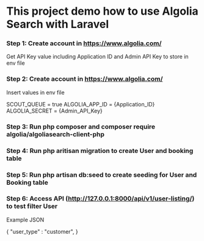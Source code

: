# This project demo how to use Algolia Search with Laravel

### Step 1: Create account in https://www.algolia.com/

Get API Key value including Application ID and Admin API Key to store in env file


### Step 2: Create account in https://www.algolia.com/

Insert values in env file

SCOUT_QUEUE = true
ALGOLIA_APP_ID = {Application_ID}
ALGOLIA_SECRET = {Admin_API_Key}


### Step 3: Run php composer and composer require algolia/algoliasearch-client-php

### Step 4: Run php aritisan migration to create User and booking table

### Step 5: Run php artisan db:seed to create seeding for User and Booking table

### Step 6: Access API (http://127.0.0.1:8000/api/v1/user-listing/) to test filter User

Example JSON

{
    "user_type" : "customer",
}

